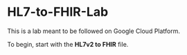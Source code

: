 # HL7-to-FHIR-Lab

This is a lab meant to be followed on Google Cloud Platform. 

To begin, start with the **HL7v2 to FHIR** file.
